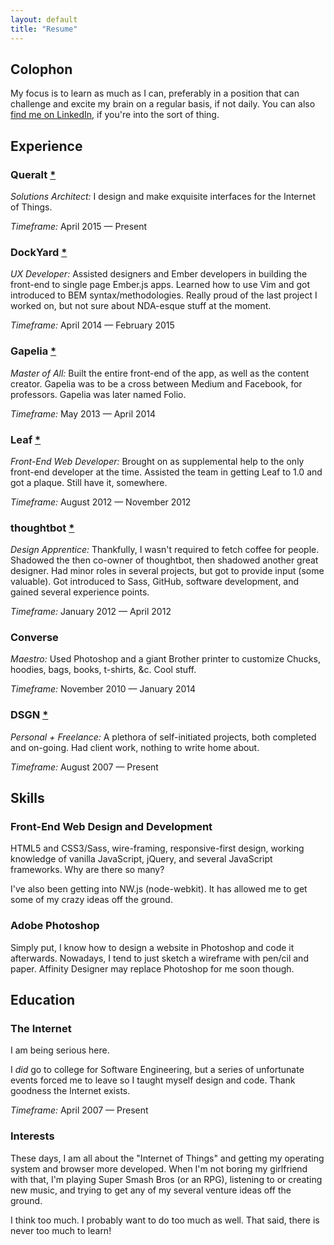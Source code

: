 ```yaml
---
layout: default
title: "Resume"
---
```


<h2 class="title">Colophon</h2>

My focus is to learn as much as I can, preferably in a position that can challenge and excite my brain on a regular basis, if not daily. You can also [find me on LinkedIn](http://linkedin.com/in/paulanthonywebb), if you're into the sort of thing.



<div class="divider">
  <span class="divider__shape-01"></span>
  <span class="divider__shape-02"></span>
  <span class="divider__shape-03"></span>
  <span class="divider__shape-04"></span>
</div>



<h2 class="title">Experience</h2>

### Queralt [*](http://queraltinc.com)

*Solutions Architect:*
I design and make exquisite interfaces for the Internet of Things.

*Timeframe:*
April 2015 — Present



### DockYard [*](http://dockyard.com)

*UX Developer:*
Assisted designers and Ember developers in building the front-end to single page Ember.js apps. Learned how to use Vim and got introduced to BEM syntax/methodologies. Really proud of the last project I worked on, but not sure about NDA-esque stuff at the moment.

*Timeframe:*
April 2014 — February 2015



### Gapelia [*](http://gapelia.com)

*Master of All:*
Built the entire front-end of the app, as well as the content creator. Gapelia was to be a cross between Medium and Facebook, for professors. Gapelia was later named Folio.

*Timeframe:*
May 2013 — April 2014



### Leaf [*](http://leaf.me)

*Front-End Web Developer:*
Brought on as supplemental help to the only front-end developer at the time. Assisted the team in getting Leaf to 1.0 and got a plaque. Still have it, somewhere.

*Timeframe:*
August 2012 — November 2012



### thoughtbot [*](http://thoughtbot.com)

*Design Apprentice:*
Thankfully, I wasn't required to fetch coffee for people. Shadowed the then co-owner of thoughtbot, then shadowed another great designer. Had minor roles in several projects, but got to provide input (some valuable). Got introduced to Sass, GitHub, software development, and gained several experience points.

*Timeframe:*
January 2012 — April 2012



### Converse

*Maestro:*
Used Photoshop and a giant Brother printer to customize Chucks, hoodies, bags, books, t-shirts, &c. Cool stuff.

*Timeframe:*
November 2010 — January 2014



### DSGN [*](http://dsgn.io)

*Personal + Freelance:*
A plethora of self-initiated projects, both completed and on-going. Had client work, nothing to write home about.

*Timeframe:*
August 2007 — Present



<div class="divider">
  <span class="divider__shape-01"></span>
  <span class="divider__shape-02"></span>
  <span class="divider__shape-03"></span>
  <span class="divider__shape-04"></span>
</div>



<h2 class="title">Skills</h2>

### Front-End Web Design and Development

HTML5 and CSS3/Sass, wire-framing, responsive-first design, working knowledge of vanilla JavaScript, jQuery, and several JavaScript frameworks. Why are there so many?

I've also been getting into NW.js (node-webkit). It has allowed me to get some of my crazy ideas off the ground.

### Adobe Photoshop

Simply put, I know how to design a website in Photoshop and code it afterwards. Nowadays, I tend to just sketch a wireframe with pen/cil and paper. Affinity Designer may replace Photoshop for me soon though.



<div class="divider">
  <span class="divider__shape-01"></span>
  <span class="divider__shape-02"></span>
  <span class="divider__shape-03"></span>
  <span class="divider__shape-04"></span>
</div>



<h2 class="title">Education</h2>

### The Internet

I am being serious here.

I *did* go to college for Software Engineering, but a series of unfortunate events forced me to leave so I taught myself design and code. Thank goodness the Internet exists.

*Timeframe:*
April 2007 — Present



<div class="divider">
  <span class="divider__shape-01"></span>
  <span class="divider__shape-02"></span>
  <span class="divider__shape-03"></span>
  <span class="divider__shape-04"></span>
</div>



### Interests

These days, I am all about the "Internet of Things" and getting my operating system and browser more developed. When I'm not boring my girlfriend with that, I'm playing Super Smash Bros (or an RPG), listening to or creating new music, and trying to get any of my several venture ideas off the ground.

I think too much. I probably want to do too much as well. That said, there is never too much to learn!



<div class="divider">
  <span class="divider__shape-01"></span>
  <span class="divider__shape-02"></span>
  <span class="divider__shape-03"></span>
  <span class="divider__shape-04"></span>
</div>